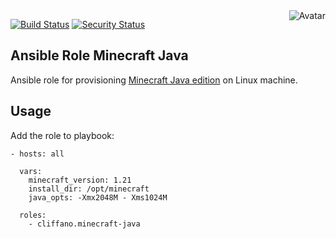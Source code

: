 <img align="right" src="https://raw.github.com/cliffano/ansible-role-minecraft-java/master/avatar.jpg" alt="Avatar"/>

[![Build Status](https://github.com/cliffano/ansible-role-minecraft-java/workflows/CI/badge.svg)](https://github.com/cliffano/ansible-role-minecraft-java/actions?query=workflow%3ACI)
[![Security Status](https://snyk.io/test/github/cliffano/ansible-role-minecraft-java/badge.svg)](https://snyk.io/test/github/cliffano/ansible-role-minecraft-java)

Ansible Role Minecraft Java
---------------------------

Ansible role for provisioning [Minecraft Java edition](https://www.minecraft.net/en-us/store/minecraft-java-bedrock-edition-pc) on Linux machine.

Usage
-----

Add the role to playbook:

    - hosts: all

      vars:
        minecraft_version: 1.21
        install_dir: /opt/minecraft
        java_opts: -Xmx2048M - Xms1024M

      roles:
        - cliffano.minecraft-java
